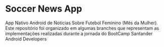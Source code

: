 # Soccer News App

App Nativo Android de Notícias Sobre Futebol Feminino (Mês da Mulher). Este repositório foi organizado em algumas branches que representam as implementações realizadas durante a jornada do BootCamp Santander Android Developers
